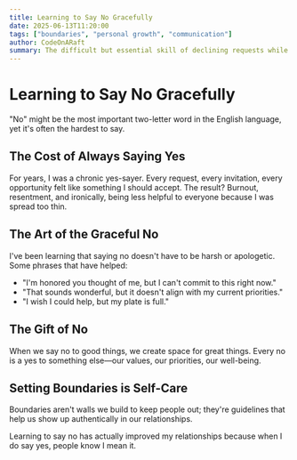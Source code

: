 ```yaml
---
title: Learning to Say No Gracefully
date: 2025-06-13T11:20:00
tags: ["boundaries", "personal growth", "communication"]
author: CodeOnARaft
summary: The difficult but essential skill of declining requests while maintaining relationships.
---
```


# Learning to Say No Gracefully

"No" might be the most important two-letter word in the English language, yet it's often the hardest to say.

## The Cost of Always Saying Yes

For years, I was a chronic yes-sayer. Every request, every invitation, every opportunity felt like something I should accept. The result? Burnout, resentment, and ironically, being less helpful to everyone because I was spread too thin.

## The Art of the Graceful No

I've been learning that saying no doesn't have to be harsh or apologetic. Some phrases that have helped:

- "I'm honored you thought of me, but I can't commit to this right now."
- "That sounds wonderful, but it doesn't align with my current priorities."
- "I wish I could help, but my plate is full."

## The Gift of No

When we say no to good things, we create space for great things. Every no is a yes to something else—our values, our priorities, our well-being.

## Setting Boundaries is Self-Care

Boundaries aren't walls we build to keep people out; they're guidelines that help us show up authentically in our relationships.

Learning to say no has actually improved my relationships because when I do say yes, people know I mean it.